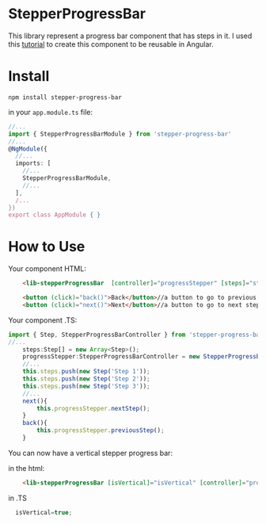 # StepperProgressBar

This library represent a progress bar component that has steps in it. I used this [tutorial](https://medium.com/@beyondborders/building-a-responsive-progress-bar-ea5a0ecabe91) to create this component to be reusable in Angular.


# Install

`npm install stepper-progress-bar`

in your `app.module.ts` file:
```typescript
//...
import { StepperProgressBarModule } from 'stepper-progress-bar'
//...
@NgModule({
  //...
  imports: [
    //...
    StepperProgressBarModule,
    //...
  ],
  /...
})
export class AppModule { }
```


# How to Use

Your component HTML:

```html
    <lib-stepperProgressBar  [controller]="progressStepper" [steps]="steps"></lib-stepperProgressBar>

    <button (click)="back()">Back</button>//a button to go to previous step
    <button (click)="next()">Next</button>//a button to go to next step
```

Your component .TS:

```typescript
import { Step, StepperProgressBarController } from 'stepper-progress-bar';
//...
    steps:Step[] = new Array<Step>();
    progressStepper:StepperProgressBarController = new StepperProgressBarController();
    //...
    this.steps.push(new Step('Step 1'));
    this.steps.push(new Step('Step 2'));
    this.steps.push(new Step('Step 3'));
    //...
    next(){
        this.progressStepper.nextStep();
    }
    back(){
        this.progressStepper.previousStep();
    }
```

You can now have a vertical stepper progress bar:

in the html:
```html
    <lib-stepperProgressBar [isVertical]="isVertical" [controller]="progressStepper" [steps]="steps"></lib-stepperProgressBar>
```

in .TS
```javascript
  isVertical=true;
```